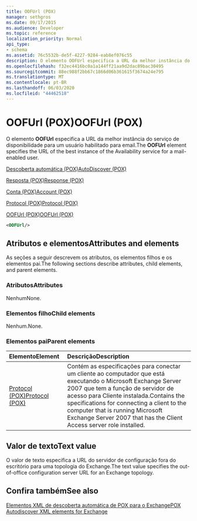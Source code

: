 ```yaml
---
title: OOFUrl (POX)
manager: sethgros
ms.date: 09/17/2015
ms.audience: Developer
ms.topic: reference
localization_priority: Normal
api_type:
- schema
ms.assetid: 76c5532b-de5f-4227-9284-eab8ef076c55
description: O elemento OOFUrl especifica a URL da melhor instância do serviço de disponibilidade para um usuário habilitado para email.
ms.openlocfilehash: f32ec4416bc0a1a144ff21aa9d2dac89bac30495
ms.sourcegitcommit: 88ec988f2bb67c1866d06b361615f3674a24e795
ms.translationtype: MT
ms.contentlocale: pt-BR
ms.lasthandoff: 06/03/2020
ms.locfileid: "44462518"
---
```

# <a name="oofurl-pox"></a><span data-ttu-id="af273-103">OOFUrl (POX)</span><span class="sxs-lookup"><span data-stu-id="af273-103">OOFUrl (POX)</span></span>

<span data-ttu-id="af273-104">O elemento **OOFUrl** especifica a URL da melhor instância do serviço de disponibilidade para um usuário habilitado para email.</span><span class="sxs-lookup"><span data-stu-id="af273-104">The **OOFUrl** element specifies the URL of the best instance of the Availability service for a mail-enabled user.</span></span> 
  
[<span data-ttu-id="af273-105">Descoberta automática (POX)</span><span class="sxs-lookup"><span data-stu-id="af273-105">AutoDiscover (POX)</span></span>](autodiscover-pox.md)
  
[<span data-ttu-id="af273-106">Resposta (POX)</span><span class="sxs-lookup"><span data-stu-id="af273-106">Response (POX)</span></span>](response-pox.md)
  
[<span data-ttu-id="af273-107">Conta (POX)</span><span class="sxs-lookup"><span data-stu-id="af273-107">Account (POX)</span></span>](account-pox.md)
  
[<span data-ttu-id="af273-108">Protocol (POX)</span><span class="sxs-lookup"><span data-stu-id="af273-108">Protocol (POX)</span></span>](protocol-pox.md)
  
[<span data-ttu-id="af273-109">OOFUrl (POX)</span><span class="sxs-lookup"><span data-stu-id="af273-109">OOFUrl (POX)</span></span>](oofurl-pox.md)
  
```xml
<OOFUrl/>
```

## <a name="attributes-and-elements"></a><span data-ttu-id="af273-110">Atributos e elementos</span><span class="sxs-lookup"><span data-stu-id="af273-110">Attributes and elements</span></span>

<span data-ttu-id="af273-111">As seções a seguir descrevem os atributos, os elementos filhos e os elementos pai.</span><span class="sxs-lookup"><span data-stu-id="af273-111">The following sections describe attributes, child elements, and parent elements.</span></span>
  
### <a name="attributes"></a><span data-ttu-id="af273-112">Atributos</span><span class="sxs-lookup"><span data-stu-id="af273-112">Attributes</span></span>

<span data-ttu-id="af273-113">Nenhum</span><span class="sxs-lookup"><span data-stu-id="af273-113">None.</span></span>
  
### <a name="child-elements"></a><span data-ttu-id="af273-114">Elementos filho</span><span class="sxs-lookup"><span data-stu-id="af273-114">Child elements</span></span>

<span data-ttu-id="af273-115">Nenhum.</span><span class="sxs-lookup"><span data-stu-id="af273-115">None.</span></span>
  
### <a name="parent-elements"></a><span data-ttu-id="af273-116">Elementos pai</span><span class="sxs-lookup"><span data-stu-id="af273-116">Parent elements</span></span>

|<span data-ttu-id="af273-117">**Elemento**</span><span class="sxs-lookup"><span data-stu-id="af273-117">**Element**</span></span>|<span data-ttu-id="af273-118">**Descrição**</span><span class="sxs-lookup"><span data-stu-id="af273-118">**Description**</span></span>|
|:-----|:-----|
|[<span data-ttu-id="af273-119">Protocol (POX)</span><span class="sxs-lookup"><span data-stu-id="af273-119">Protocol (POX)</span></span>](protocol-pox.md) <br/> |<span data-ttu-id="af273-120">Contém as especificações para conectar um cliente ao computador que está executando o Microsoft Exchange Server 2007 que tem a função de servidor de acesso para Cliente instalada.</span><span class="sxs-lookup"><span data-stu-id="af273-120">Contains the specifications for connecting a client to the computer that is running Microsoft Exchange Server 2007 that has the Client Access server role installed.</span></span>  <br/> |
   
## <a name="text-value"></a><span data-ttu-id="af273-121">Valor de texto</span><span class="sxs-lookup"><span data-stu-id="af273-121">Text value</span></span>

<span data-ttu-id="af273-122">O valor de texto especifica a URL do servidor de configuração fora do escritório para uma topologia do Exchange.</span><span class="sxs-lookup"><span data-stu-id="af273-122">The text value specifies the out-of-office configuration server URL for an Exchange topology.</span></span>
  
## <a name="see-also"></a><span data-ttu-id="af273-123">Confira também</span><span class="sxs-lookup"><span data-stu-id="af273-123">See also</span></span>



[<span data-ttu-id="af273-124">Elementos XML de descoberta automática de POX para o Exchange</span><span class="sxs-lookup"><span data-stu-id="af273-124">POX Autodiscover XML elements for Exchange</span></span>](pox-autodiscover-xml-elements-for-exchange.md)

